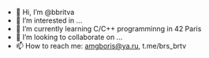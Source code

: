 - 👋 Hi, I’m @bbritva
- 👀 I’m interested in ...
- 🌱 I’m currently learning C/C++ programminng in 42 Paris
- 💞️ I’m looking to collaborate on ...
- 📫 How to reach me: amgboris@ya.ru, t.me/brs_brtv

<!---
bbritva/bbritva is a ✨ special ✨ repository because its `README.md` (this file) appears on your GitHub profile.
You can click the Preview link to take a look at your changes.
--->

